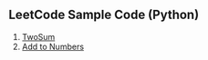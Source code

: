 ## LeetCode Sample Code (Python)

1.  [TwoSum](https://medium.com/@havbgbg68/leetcode-1-two-sum-python-8d77c223abd3) 
2.  [Add to Numbers](https://medium.com/@havbgbg68/leetcode-1-two-sum-python-8d77c223abd3) 

